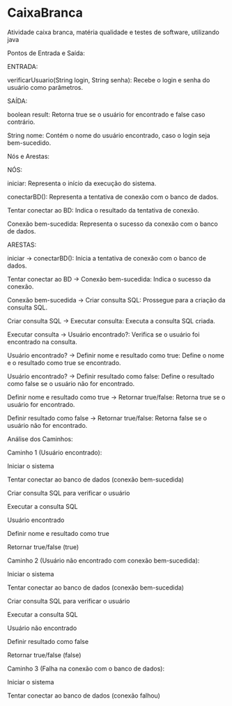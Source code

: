 # CaixaBranca
Atividade caixa branca, matéria qualidade e testes de software, utilizando java

 Pontos de Entrada e Saída:

ENTRADA:

verificarUsuario(String login, String senha): Recebe o login e senha do usuário como parâmetros.


SAÍDA:

boolean result: Retorna true se o usuário for encontrado e false caso contrário.

String nome: Contém o nome do usuário encontrado, caso o login seja bem-sucedido.

Nós e Arestas:

NÓS:

iniciar: Representa o início da execução do sistema.

conectarBD(): Representa a tentativa de conexão com o banco de dados.

Tentar conectar ao BD: Indica o resultado da tentativa de conexão.

Conexão bem-sucedida: Representa o sucesso da conexão com o banco de dados.



ARESTAS:

iniciar -> conectarBD(): Inicia a tentativa de conexão com o banco de dados.

Tentar conectar ao BD -> Conexão bem-sucedida: Indica o sucesso da conexão.

Conexão bem-sucedida -> Criar consulta SQL: Prossegue para a criação da consulta SQL.

Criar consulta SQL -> Executar consulta: Executa a consulta SQL criada.

Executar consulta -> Usuário encontrado?: Verifica se o usuário foi encontrado na consulta.

Usuário encontrado? -> Definir nome e resultado como true: Define o nome e o resultado como true se encontrado.

Usuário encontrado? -> Definir resultado como false: Define o resultado como false se o usuário não for encontrado.

Definir nome e resultado como true -> Retornar true/false: Retorna true se o usuário for encontrado.

Definir resultado como false -> Retornar true/false: Retorna false se o usuário não for encontrado.



Análise dos Caminhos:



Caminho 1 (Usuário encontrado):

Iniciar o sistema

Tentar conectar ao banco de dados (conexão bem-sucedida)

Criar consulta SQL para verificar o usuário

Executar a consulta SQL

Usuário encontrado

Definir nome e resultado como true

Retornar true/false (true)



Caminho 2 (Usuário não encontrado com conexão bem-sucedida):

Iniciar o sistema

Tentar conectar ao banco de dados (conexão bem-sucedida)

Criar consulta SQL para verificar o usuário

Executar a consulta SQL

Usuário não encontrado

Definir resultado como false

Retornar true/false (false)



Caminho 3 (Falha na conexão com o banco de dados):

Iniciar o sistema

Tentar conectar ao banco de dados (conexão falhou)








